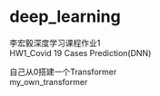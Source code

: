 # deep_learning

李宏毅深度学习课程作业1  
HW1_Covid 19 Cases Prediction(DNN)  

自己从0搭建一个Transformer  
my_own_transformer

